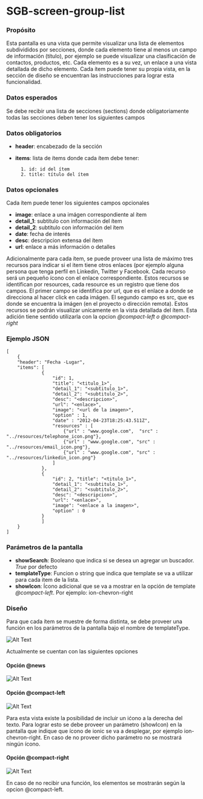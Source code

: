<h1>SGB-screen-group-list</h1>

<h3>Propósito</h3>

Esta pantalla es una vista que permite visualizar una lista de elementos subdivididos por secciones, donde cada elemento tiene al menos un campo de información (título),  por ejemplo se puede visualizar una clasificación de contactos, productos, etc.  Cada elemento es a su vez, un enlace a una vista detallada de dicho elemento.   Cada ítem puede tener su propia vista, en la sección de diseño se encuentran las instrucciones para lograr esta funcionalidad. 

<h3>Datos esperados</h3>

Se debe recibir una lista de secciones (sections) donde obligatoriamente todas las secciones deben tener los siguientes campos

<h3>Datos obligatorios</h3>


- **header**: encabezado de la sección 
- **items**: lista de ítems donde cada ítem debe tener: 

    	1. id: id del ítem
    	2. title: título del ítem

<h3>Datos opcionales</h3>

Cada ítem puede tener los siguientes campos opcionales

- **image**: enlace a una imágen correspondiente al ítem
- **detail\_1**: subtitulo con información del ítem
- **detail\_2**: subtitulo con información del ítem
- **date**: fecha de interés 
- **desc**: descripcion extensa del ítem
- **url**: enlace a más información o detalles

Adicionalmente para cada ítem, se puede proveer una lista de máximo tres recursos para indicar si el item tiene otros enlaces (por ejemplo alguna persona que tenga perfil en Linkedin, Twitter y Facebook. Cada recurso será un pequeño ícono con el enlace correspondiente. Estos recursos se identifican por resources, cada resource es un registro que tiene dos campos. El primer campo se identifica por url, que es el enlace a donde se direcciona al hacer click en cada imágen. El segundo campo es src, que es donde se encuentra la imágen (en el proyecto o dirección remota).  Estos recursos se podrán visualizar unícamente en la vista detallada del ítem.   Esta adición tiene sentido utilizarla con la opcion *@compact-left o @compact-right*

<h3>Ejemplo JSON</h3>

	[ 
	    { 
	    "header": "Fecha -Lugar", 
	    "items": [ 
	             { 
		             "id": 1, 
		             "title": "<titulo_1>", 
		             "detail_1": "<subtitulo_1>", 
		             "detail_2": "<subtitulo_2>", 
		             "desc": "<descripcion>", 
		             "url": "<enlace>",
		             "image": "<url de la imagen>",
		             "option" : 1,
		             "date" : "2012-04-23T18:25:43.511Z",
		             "resources" : [
			             {"url" : "www.google.com",  "src" : "../resources/telephone_icon.png"},
			             {"url" : "www.google.com", "src" : "../resources/email_icon.png"},
			             {"url" : "www.google.com", "src" : "../resources/linkedin_icon.png"}
		             ]
	             },
	             { 
		             "id": 2, "title": "<titulo_1>", 
		             "detail_1": "<subtitulo_1>", 
		             "detail_2": "<subtitulo_2>", 
		             "desc": "<descripcion>",
		             "url": "<enlace>",
		             "image": "<enlace a la imagen>",
		             "option" : 0
	             }
	             ]
	    }
	] 

<h3>Parámetros de la pantalla</h3>

- **showSearch**: Booleano que indica si se desea un agregar un buscador. *True* por defecto  
- **templateType**: Funcion o string que indica que template se va a utilizar para cada item de la lista.
- **showIcon**: Ícono adicional que se va a mostrar en la opción de template *@compact-left*. Por ejemplo: ion-chevron-right

<h3>Diseño</h3>

Para que cada ítem se muestre de forma distinta, se debe proveer una función en los parámetros de la pantalla bajo el nombre de templateType.

![Alt Text](https://s3.amazonaws.com/megazord-framework/json+screenshots/json-templateType.png)

Actualmente se cuentan con las siguientes opciones

<h4>Opción @news</h4>

![Alt Text](https://s3.amazonaws.com/megazord-framework/balsamiq+mockups/sgb-screen-group-list-news.png)

<h4>Opción @compact-left</h4>

![Alt Text](https://s3.amazonaws.com/megazord-framework/balsamiq+mockups/sgb-screen-group-list-compact-left.png)

Para esta vista existe la posibilidad de incluir un ićono a la derecha del texto.  Para lograr esto se debe proveer un parámetro (showIcon) en la pantalla que indique que ícono de ionic se va a desplegar, por ejemplo ion-chevron-right.  En caso de no proveer dicho parámetro no se mostrará ningún ícono.

<h4>Opción @compact-right</h4>

![Alt Text](https://s3.amazonaws.com/megazord-framework/balsamiq+mockups/sgb-screen-group-list-compact-right.png)

En caso de no recibir una función, los elementos se mostrarán según la opcion @compact-left. 
